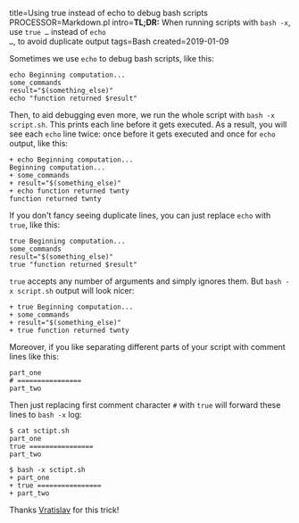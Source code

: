title=Using true instead of echo to debug bash scripts
PROCESSOR=Markdown.pl
intro=<b>TL;DR:</b> When running scripts with <code>bash -x</code>, use <code>true …</code> instead of <code>echo …</code>, to avoid duplicate output
tags=Bash
created=2019-01-09

Sometimes we use `echo` to debug bash scripts, like this:

	echo Beginning computation...
	some_commands
	result="$(something_else)"
	echo "function returned $result"

Then, to aid debugging even more, we run the whole script with `bash -x script.sh`.
This prints each line before it gets executed.
As a result, you will see each `echo` line twice: once before it gets executed and once for `echo` output, like this:

	+ echo Beginning computation...
	Beginning computation...
	+ some_commands
	+ result="$(something_else)"
	+ echo function returned twnty
	function returned twnty

If you don't fancy seeing duplicate lines, you can just replace `echo` with `true`, like this:

	true Beginning computation...
	some_commands
	result="$(something_else)"
	true "function returned $result"

`true` accepts any number of arguments and simply ignores them.
But `bash -x script.sh` output will look nicer:

	+ true Beginning computation...
	+ some_commands
	+ result="$(something_else)"
	+ true function returned twnty

Moreover, if you like separating different parts of your script with comment lines like this:

	part_one
	# ================
	part_two

Then just replacing first comment character `#` with `true` will forward these lines to `bash -x` log:

	$ cat sctipt.sh
	part_one
	true ================
	part_two

	$ bash -x sctipt.sh
	+ part_one
	+ true ================
	+ part_two

Thanks [Vratislav](https://github.com/vpodzime) for this trick!

<script src="/microlight.js"></script>
